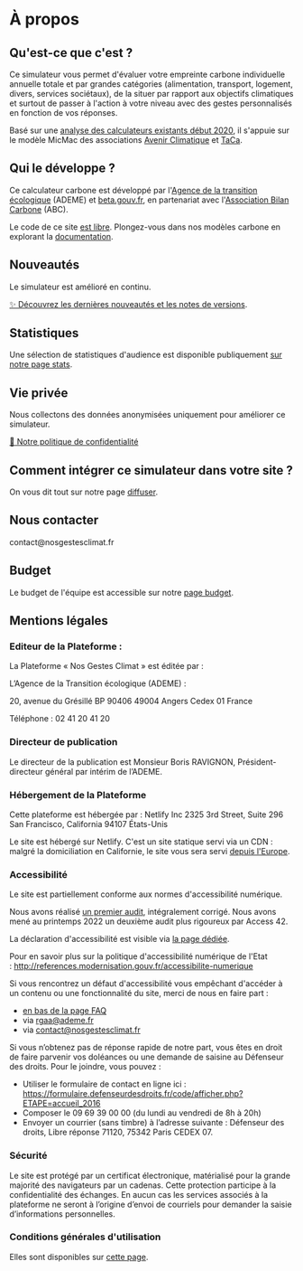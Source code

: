 # À propos

## Qu'est-ce que c'est ?

Ce simulateur vous permet d'évaluer votre empreinte carbone individuelle
annuelle totale et par grandes catégories (alimentation, transport,
logement, divers, services sociétaux), de la situer par rapport
aux objectifs climatiques et surtout de passer à l'action à votre niveau
avec des gestes personnalisés en fonction de vos réponses.

Basé sur une [analyse des calculateurs existants début
2020](https://abc-transitionbascarbone.fr/wp-content/uploads/2022/03/analyse-des-calculateurs-dempreinte-carbone-individuelle-a-lorigine-de-nos-gestes-climat-vf-.pdf),
il s'appuie sur le modèle MicMac des associations [Avenir
Climatique](https://avenirclimatique.org/les-outils/) et
[TaCa](https://www.taca.asso.fr/).

## Qui le développe ?

Ce calculateur carbone est développé par l'[Agence de la transition
écologique](https://www.ademe.fr/) (ADEME) et
[beta.gouv.fr](https://beta.gouv.fr/), en partenariat avec
l'[Association Bilan Carbone](https://www.associationbilancarbone.fr/)
(ABC).

Le code de ce site [est libre](https://github.com/betagouv/ecolab-data).
Plongez-vous dans nos modèles carbone en explorant la
[documentation](/documentation).

## Nouveautés

Le simulateur est amélioré en continu.

[✨️ Découvrez les dernières nouveautés et les notes de
versions](/nouveautés).

## Statistiques

Une sélection de statistiques d'audience est disponible publiquement [sur notre page stats](/stats).

## Vie privée

Nous collectons des données anonymisées uniquement pour améliorer ce
simulateur.

[🍪 Notre politique de confidentialité](/vie-privée)

## Comment intégrer ce simulateur dans votre site ?

On vous dit tout sur notre page [diffuser](/diffuser).

## Nous contacter

contact\@nosgestesclimat.fr

## Budget

Le budget de l'équipe est accessible sur notre [page budget](/budget).

## Mentions légales

### Editeur de la Plateforme :

La Plateforme « Nos Gestes Climat » est éditée par :

L’Agence de la Transition écologique (ADEME) :

20, avenue du Grésillé
BP 90406
49004 Angers Cedex 01
France

Téléphone : 02 41 20 41 20

### Directeur de publication

Le directeur de la publication est Monsieur Boris RAVIGNON, Président-directeur général par intérim de l’ADEME.

### Hébergement de la Plateforme

Cette plateforme est hébergée par :
Netlify
Inc 2325 3rd Street, Suite 296
San Francisco, California 94107
États-Unis

Le site est hébergé sur Netlify. C'est un site statique servi via un CDN : malgré la domiciliation en Californie, le site vous sera servi [depuis
l'Europe](https://answers.netlify.com/t/is-there-a-list-of-where-netlifys-cdn-pops-are-located/855/2).

### Accessibilité

Le site est partiellement conforme aux normes d'accessibilité numérique.

Nous avons réalisé [un premier
audit](https://github.com/datagir/nosgestesclimat-site/issues/350),
intégralement corrigé. Nous avons mené au printemps 2022 un deuxième
audit plus rigoureux par Access 42.

La déclaration d'accessibilité est visible via [la page
dédiée](/accessibilite).

Pour en savoir plus sur la politique d'accessibilité numérique de l'Etat : http://references.modernisation.gouv.fr/accessibilite-numerique

Si vous rencontrez un défaut d'accessibilité vous empêchant d'accéder à
un contenu ou une fonctionnalité du site, merci de nous en faire part :

-   [en bas de la page FAQ](/contribuer)
-   via <rgaa@ademe.fr>
-   via <contact@nosgestesclimat.fr>

Si vous n’obtenez pas de réponse rapide de notre part, vous êtes en droit de faire parvenir vos
doléances ou une demande de saisine au Défenseur des droits.
Pour le joindre, vous pouvez :

-   Utiliser le formulaire de contact en ligne ici :
    https://formulaire.defenseurdesdroits.fr/code/afficher.php?ETAPE=accueil_2016
-   Composer le 09 69 39 00 00 (du lundi au vendredi de 8h à 20h)
-   Envoyer un courrier (sans timbre) à l’adresse suivante : Défenseur des droits, Libre
    réponse 71120, 75342 Paris CEDEX 07.

### Sécurité

Le site est protégé par un certificat électronique, matérialisé pour la grande majorité des
navigateurs par un cadenas. Cette protection participe à la confidentialité des échanges.
En aucun cas les services associés à la plateforme ne seront à l’origine d’envoi de courriels
pour demander la saisie d’informations personnelles.

### Conditions générales d'utilisation

Elles sont disponibles sur [cette page](/cgu).
